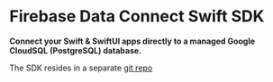 # Firebase Data Connect Swift SDK

**Connect your Swift & SwiftUI apps directly to a managed Google CloudSQL (PostgreSQL) database.**

The SDK resides in a separate [git repo](https://github.com/firebase/data-connect-ios-sdk)
